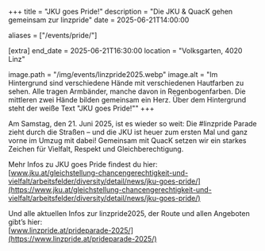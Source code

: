 +++
title = "JKU goes Pride!"
description = "Die JKU & QuacK gehen gemeinsam zur linzpride"
date = 2025-06-21T14:00:00

aliases = ["/events/pride/"]

[extra]
end_date = 2025-06-21T16:30:00
location = "Volksgarten, 4020 Linz"

image.path = "/img/events/linzpride2025.webp"
image.alt = "Im Hintergrund sind verschiedene Hände mit verschiedenen Hautfarben zu sehen. Alle tragen Armbänder, manche davon in Regenbogenfarben. Die mittleren zwei Hände bilden gemeinsam ein Herz. Über dem Hintergrund steht der weiße Text \"JKU goes Pride!\""
+++

Am Samstag, den 21. Juni 2025, ist es wieder so weit: Die #linzpride Parade zieht durch die Straßen – und die JKU ist heuer zum ersten Mal und ganz vorne im Umzug mit dabei! Gemeinsam mit QuacK setzen wir ein starkes Zeichen für Vielfalt, Respekt und Gleichberechtigung.

<!-- more -->

Mehr Infos zu JKU goes Pride findest du hier:<br> [www.jku.at/gleichstellung-chancengerechtigkeit-und-vielfalt/arbeitsfelder/diversity/detail/news/jku-goes-pride/](https://www.jku.at/gleichstellung-chancengerechtigkeit-und-vielfalt/arbeitsfelder/diversity/detail/news/jku-goes-pride/)

Und alle aktuellen Infos zur linzpride2025, der Route und allen Angeboten gibt’s hier:<br>
[www.linzpride.at/prideparade-2025/](https://www.linzpride.at/prideparade-2025/)
